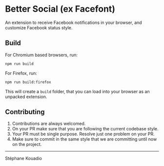 # Better Social (ex Facefont)

An extension to receive Facebook notifications in your browser, and customize Facebook status style.

## Build

For Chromium based browsers, run:
```sh
npm run build
```


For Firefox, run: 
```sh
npm run build:firefox
```

This will create a `build` folder, that you can load into your browser as an unpacked extension.



## Contributing

1. Contributions are always welcomed.
2. On your PR make sure that you are following the current codebase style.
3. Your PR must be single purpose. Resolve just one problem on your PR.
4. Make sure to commit in the same style that we are committing until now on the project.

-------------
Stéphane Kouadio
